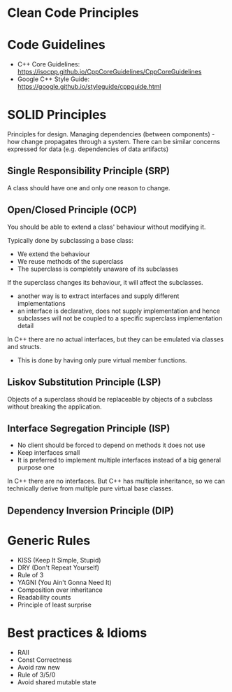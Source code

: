 # Clean Code Principles

# Code Guidelines

 * C++ Core Guidelines: https://isocpp.github.io/CppCoreGuidelines/CppCoreGuidelines
 * Google C++ Style Guide: https://google.github.io/styleguide/cppguide.html

# SOLID Principles

Principles for design. Managing dependencies (between components) - how change propagates through a system.
There can be similar concerns expressed for data (e.g. dependencies of data artifacts)

## Single Responsibility Principle (SRP)

A class should have one and only one reason to change.

## Open/Closed Principle (OCP)

You should be able to extend a class' behaviour without modifying it.

Typically done by subclassing a base class:

 * We extend the behaviour
 * We reuse methods of the superclass
 * The superclass is completely unaware of its subclasses

If the superclass changes its behaviour, it will affect the subclasses.

 * another way is to extract interfaces and supply different implementations
 * an interface is declarative, does not supply implementation and hence subclasses will not be coupled to a specific superclass implementation detail
 
In C++ there are no actual interfaces, but they can be emulated via classes and structs.

 * This is done by having only pure virtual member functions.

## Liskov Substitution Principle (LSP)

Objects of a superclass should be replaceable by objects of a subclass without breaking the application.

## Interface Segregation Principle (ISP)

 * No client should be forced to depend on methods it does not use
 * Keep interfaces small
 * It is preferred to implement multiple interfaces instead of a big general purpose one
 
In C++ there are no interfaces. But C++ has multiple inheritance, so we can technically derive from multiple pure virtual base classes.

## Dependency Inversion Principle (DIP)

# Generic Rules

 * KISS (Keep It Simple, Stupid)
 * DRY (Don't Repeat Yourself)
 * Rule of 3
 * YAGNI (You Ain't Gonna Need It)
 * Composition over inheritance
 * Readability counts
 * Principle of least surprise

# Best practices & Idioms

 * RAII
 * Const Correctness
 * Avoid raw new
 * Rule of 3/5/0
 * Avoid shared mutable state
